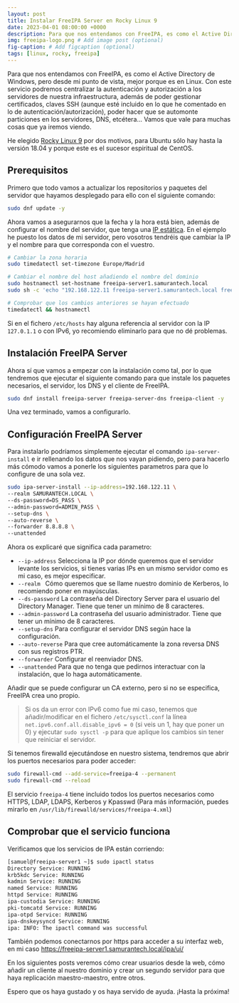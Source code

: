 ```yaml
---
layout: post
title: Instalar FreeIPA Server en Rocky Linux 9
date: 2023-04-01 08:00:00 +0000
description: Para que nos entendamos con FreeIPA, es como el Active Directory de Windows, pero desde mi punto de vista, mejor porque es en Linux.
img: freeipa-logo.png # Add image post (optional)
fig-caption: # Add figcaption (optional)
tags: [linux, rocky, freeipa]
---
```


Para que nos entendamos con FreeIPA, es como el Active Directory de Windows, pero desde mi punto de vista, mejor porque es en Linux. Con este servicio podremos centralizar la autenticación y autorización a los servidores de nuestra infraestructura, además de poder gestionar certificados, claves SSH (aunque esté incluido en lo que he comentado en lo de autenticación/autorización), poder hacer que se automonte particiones en los servidores, DNS, etcétera... Vamos que vale para muchas cosas que ya iremos viendo.

He elegido [Rocky Linux 9][rockylinux] por dos motivos, para Ubuntu sólo hay hasta la versión 18.04 y porque este es el sucesor espiritual de CentOS.

## Prerequisitos

Primero que todo vamos a actualizar los repositorios y paquetes del servidor que hayamos desplegado para ello con el siguiente comando:
```bash
sudo dnf update -y
```

Ahora vamos a asegurarnos que la fecha y la hora está bien, además de configurar el nombre del servidor, que tenga una [IP estática][ipestatica]. En el ejemplo he puesto los datos de mi servidor, pero vosotros tendréis que cambiar la IP y el nombre para que corresponda con el vuestro.
```bash
# Cambiar la zona horaria
sudo timedatectl set-timezone Europe/Madrid

# Cambiar el nombre del host añadiendo el nombre del dominio
sudo hostnamectl set-hostname freeipa-server1.samurantech.local
sudo sh -c 'echo "192.168.122.11 freeipa-server1.samurantech.local freeipa-server1" >> /etc/hosts'

# Comprobar que los cambios anteriores se hayan efectuado
timedatectl && hostnamectl
```

Si en el fichero `/etc/hosts` hay alguna referencia al servidor con la IP `127.0.1.1` o con IPv6, yo recomiendo eliminarlo para que no dé problemas.

## Instalación FreeIPA Server

Ahora sí que vamos a empezar con la instalación como tal, por lo que tendremos que ejecutar el siguiente comando para que instale los paquetes necesarios, el servidor, los DNS y el cliente de FreeIPA.

```bash
sudo dnf install freeipa-server freeipa-server-dns freeipa-client -y
```

Una vez terminado, vamos a configurarlo.

## Configuración FreeIPA Server

Para instalarlo podríamos simplemente ejecutar el comando `ipa-server-install` e ir rellenando los datos que nos vayan pidiendo, pero para hacerlo más cómodo vamos a ponerle los siguientes parametros para que lo configure de una sola vez.
```bash
sudo ipa-server-install --ip-address=192.168.122.11 \
--realm SAMURANTECH.LOCAL \
--ds-password=DS_PASS \
--admin-password=ADMIN_PASS \
--setup-dns \
--auto-reverse \
--forwarder 8.8.8.8 \
--unattended
```

Ahora os explicaré que significa cada parametro:
 - `--ip-address` Selecciona la IP por dónde queremos que el servidor levante los servicios, si tienes varias IPs en un mismo servidor como es mi caso, es mejor especificar.
 - `--realm ` Cómo queremos que se llame nuestro dominio de Kerberos, lo recomiendo poner en mayúsculas.
 - `--ds-password` La contraseña del Directory Server para el usuario del Directory Manager. Tiene que tener un mínimo de 8 caracteres.
 - `--admin-password` La contraseña del usuario administrador. Tiene que tener un mínimo de 8 caracteres.
 - `--setup-dns` Para configurar el servidor DNS según hace la configuración.
 - `--auto-reverse` Para que cree automáticamente la zona reversa DNS con sus registros PTR.
 - `--forwarder` Configurar el reenviador DNS.
 - `--unattended` Para que no tenga que pedirnos interactuar con la instalación, que lo haga automáticamente.

Añadir que se puede configurar un CA externo, pero si no se especifica, FreeIPA crea uno propio.

> Si os da un error con IPv6 como fue mi caso, tenemos que añadir/modificar en el fichero `/etc/sysctl.conf` la línea `net.ipv6.conf.all.disable_ipv6 = 0` (si veis un 1, hay que poner un 0) y ejecutar `sudo sysctl -p` para que aplique los cambios sin tener que reiniciar el servidor.

Si tenemos firewalld ejecutándose en nuestro sistema, tendremos que abrir los puertos necesarios para poder acceder:
```bash
sudo firewall-cmd --add-service=freeipa-4 --permanent
sudo firewall-cmd --reload
```

El servicio `freeipa-4` tiene incluido todos los puertos necesarios como HTTPS, LDAP, LDAPS, Kerberos y Kpasswd (Para más información, puedes mirarlo en `/usr/lib/firewalld/services/freeipa-4.xml`)

## Comprobar que el servicio funciona

Verificamos que los servicios de IPA están corriendo:
```bash
[samuel@freeipa-server1 ~]$ sudo ipactl status
Directory Service: RUNNING
krb5kdc Service: RUNNING
kadmin Service: RUNNING
named Service: RUNNING
httpd Service: RUNNING
ipa-custodia Service: RUNNING
pki-tomcatd Service: RUNNING
ipa-otpd Service: RUNNING
ipa-dnskeysyncd Service: RUNNING
ipa: INFO: The ipactl command was successful
```

También podemos conectarnos por https para acceder a su interfaz web, en mi caso <https://freeipa-server1.samurantech.local/ipa/ui/>

En los siguientes posts veremos cómo crear usuarios desde la web, cómo añadir un cliente al nuestro dominio y crear un segundo servidor para que haya replicación maestro-maestro, entre otros.

Espero que os haya gustado y os haya servido de ayuda. ¡Hasta la próxima!

[rockylinux]: https://rockylinux.org/
[ipestatica]: https://samurantech.com/configurar-ip-estatica-centos/
